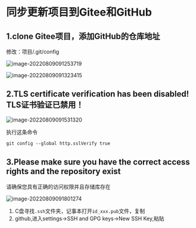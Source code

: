 # 同步更新项目到Gitee和GitHub

## 1.clone Gitee项目，添加GitHub的仓库地址 

修改：项目/.git/config

![image-20220809091253719](https://s2.loli.net/2022/08/09/eo3hizXVqURd84L.png)

![image-20220809091323415](https://s2.loli.net/2022/08/09/Ymk6oNKAu59UHBS.png)

## 2.TLS certificate verification has been disabled! TLS证书验证已禁用！

![image-20220809091531320](https://s2.loli.net/2022/08/09/PrcCe712gFupyEk.png)

执行这条命令

```xml
git config --global http.sslVerify true
```



## 3.Please make sure you have the correct access rights and the repository exist

请确保您具有正确的访问权限并且存储库存在

![image-20220809091801274](https://s2.loli.net/2022/08/09/aZg72Xjfu8BDomw.png)

1. C盘寻找`.ssh`文件夹，记事本打开`id_xxx.pub`文件，复制
2. github,进入settings->SSH and GPG keys->New SSH Key,粘贴







